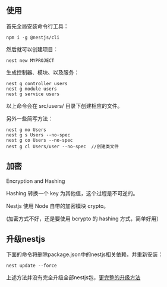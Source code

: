 

## 使用

首先全局安装命令行工具：

    npm i -g @nestjs/cli

然后就可以创建项目：

    nest new MYPROJECT

生成控制器、模块、以及服务：

    nest g controller users
    nest g module users
    nest g service users

以上命令会在 src/users/ 目录下创建相应的文件。


另外一些简写方法：

    nest g mo Users
    nest g s Users --no-spec
    nest g co Users --no-spec
    nest g cl Users/user --no-spec  //创建类文件


## 加密

Encryption and Hashing

Hashing 转换一个 key 为其他值，这个过程是不可逆的。

Nestjs 使用 Node 自带的加密模块 crypto。

(加密方式不好，还是要使用 bcrypto 的 hashing 方式，简单好用）


## 升级nestjs

下面的命令将删除package.json中的nestjs相关依赖，并重新安装：

    nest update --force


上述方法并没有完全升级全部nestjs包，[更完整的升级方法](https://blog.bitsrc.io/how-to-update-nest-js-ecd0e9466165)



